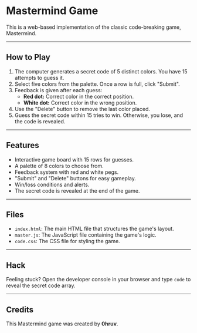 # Mastermind Game

This is a web-based implementation of the classic code-breaking game, Mastermind.

---

## How to Play

1.  The computer generates a secret code of 5 distinct colors. You have 15 attempts to guess it.
2.  Select five colors from the palette. Once a row is full, click "Submit".
3.  Feedback is given after each guess:
    * **Red dot:** Correct color in the correct position.
    * **White dot:** Correct color in the wrong position.
4.  Use the "Delete" button to remove the last color placed.
5.  Guess the secret code within 15 tries to win. Otherwise, you lose, and the code is revealed.

---

## Features

* Interactive game board with 15 rows for guesses.
* A palette of 8 colors to choose from.
* Feedback system with red and white pegs.
* "Submit" and "Delete" buttons for easy gameplay.
* Win/loss conditions and alerts.
* The secret code is revealed at the end of the game.

---

## Files

* `index.html`: The main HTML file that structures the game's layout.
* `master.js`: The JavaScript file containing the game's logic.
* `code.css`: The CSS file for styling the game.

---

## Hack

Feeling stuck? Open the developer console in your browser and type `code` to reveal the secret code array.

---

## Credits

This Mastermind game was created by **0hruv**.
